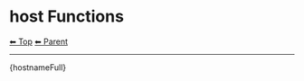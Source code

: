 # host Functions

<!-- TEMPLATE header 2 -->
[⬅ Top](index.md) [⬅ Parent ](../index.md)
<hr />

{hostnameFull}
